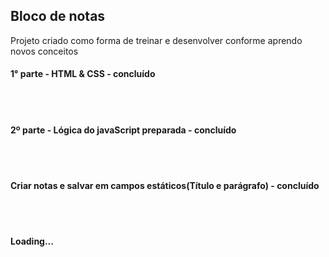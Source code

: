 <h2>Bloco de notas</h2>

<p>Projeto criado como forma de treinar e desenvolver conforme aprendo novos conceitos</P>

<h4>1° parte - HTML & CSS - concluído</h4>
<br>
<br>
<h4>2º parte - Lógica do javaScript preparada - concluído</h4>
<br>
<br>
<h4>Criar notas e salvar em campos estáticos(Título e parágrafo) - concluído</h4>
<br>
<br>
<h4>Loading...</h4>
